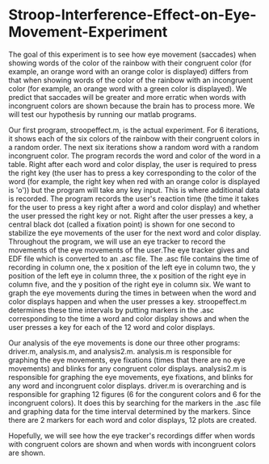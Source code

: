# Stroop-Interference-Effect-on-Eye-Movement-Experiment
The goal of this experiment is to see how eye movement (saccades) when showing words of the color of the rainbow with their congruent color (for example, an orange word with an orange color is displayed) differs from that when showing words of the color of the rainbow with an incongruent color (for example, an orange word with a green color is displayed). We predict that saccades will be greater and more erratic when words with incongruent colors are shown because the brain has to process more. 
We will test our hypothesis by running our matlab programs. 

Our first program, stroopeffect.m, is the actual experiment. For 6 iterations, it shows each of the six colors of the rainbow with their congruent colors in a random order. The next six iterations show a random word with a random incongruent color. The program records the word and color of the word in a table. Right after each word and color display, the user is required to press the right key (the user has to press a key corresponding to the color of the word (for example, the right key when red with an orange color is displayed is 'o')) but the program will take any key input. This is where additional data is recorded. The program records the user's reaction time (the time it takes for the user to press a key right after a word and color display) and whether the user pressed the right key or not. Right after the user presses a key, a central black dot (called a fixation point) is shown for one second to stabilize the eye movements of the user for the next word and color display. Throughout the program, we will use an eye tracker to record the movements of the eye movements of the user.The eye tracker gives and EDF file which is converted to an .asc file. The .asc file contains the time of recording in column one, the x position of the left eye in column two, the y position of the left eye in column three, the x position of the right eye in column five, and the y position of the right eye in column six. We want to graph the eye movements during the times in between when the word and color displays happen and when the user presses a key. stroopeffect.m determines these time intervals by putting markers in the .asc corresponding to the time a word and color display shows and when the user presses a key for each of the 12 word and color displays.

Our analysis of the eye movements is done our three other programs: driver.m, analysis.m, and analysis2.m. analysis.m is responsible for graphing the eye movements, eye fixations (times that there are no eye movements) and blinks for any congruent color displays. analysis2.m is responsible for graphing the eye movements, eye fixations, and blinks for any word and incongruent color displays. driver.m is overarching and is responsible for graphing 12 figures (6 for the congurent colors and 6 for the incongruent colors). It does this by searching for the markers in the .asc file and graphing data for the time interval determined by the markers. Since there are 2 markers for each word and color displays, 12 plots are created. 

Hopefully, we will see how the eye tracker's recordings differ when words with congruent colors are shown and when words with incongruent colors are shown. 
 
